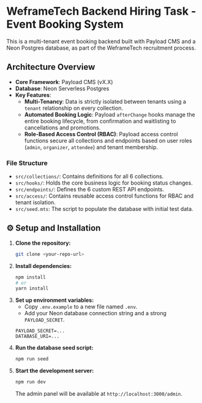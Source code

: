 # WeframeTech Backend Hiring Task - Event Booking System

This is a multi-tenant event booking backend built with Payload CMS and a Neon Postgres database, as part of the WeframeTech recruitment process.

## Architecture Overview

- **Core Framework**: Payload CMS (vX.X)
- **Database**: Neon Serverless Postgres
- **Key Features**:
  - **Multi-Tenancy**: Data is strictly isolated between tenants using a `tenant` relationship on every collection.
  - **Automated Booking Logic**: Payload `afterChange` hooks manage the entire booking lifecycle, from confirmation and waitlisting to cancellations and promotions.
  - **Role-Based Access Control (RBAC)**: Payload access control functions secure all collections and endpoints based on user roles (`admin`, `organizer`, `attendee`) and tenant membership.

### File Structure

- `src/collections/`: Contains definitions for all 6 collections.
- `src/hooks/`: Holds the core business logic for booking status changes.
- `src/endpoints/`: Defines the 6 custom REST API endpoints.
- `src/access/`: Contains reusable access control functions for RBAC and tenant isolation.
- `src/seed.mts`: The script to populate the database with initial test data.

## ⚙️ Setup and Installation

1.  **Clone the repository:**
    ```bash
    git clone <your-repo-url>
    ```
2.  **Install dependencies:**
    ```bash
    npm install
    # or
    yarn install
    ```
3.  **Set up environment variables:**
    - Copy `.env.example` to a new file named `.env`.
    - Add your Neon database connection string and a strong `PAYLOAD_SECRET`.
    ```env
    PAYLOAD_SECRET=...
    DATABASE_URI=...
    ```
4.  **Run the database seed script:**
    ```bash
    npm run seed
    ```
5.  **Start the development server:**
    ```bash
    npm run dev
    ```
    The admin panel will be available at `http://localhost:3000/admin`.

